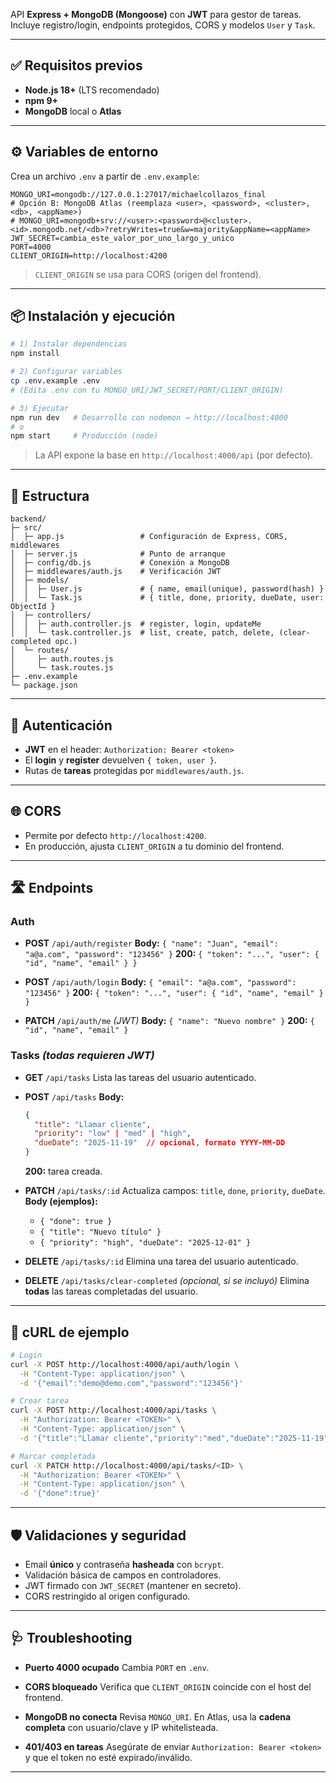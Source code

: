 
API **Express + MongoDB (Mongoose)** con **JWT** para gestor de tareas.
Incluye registro/login, endpoints protegidos, CORS y modelos `User` y `Task`.

---

## ✅ Requisitos previos
- **Node.js 18+** (LTS recomendado)
- **npm 9+**
- **MongoDB** local o **Atlas**

---

## ⚙️ Variables de entorno

Crea un archivo `.env` a partir de `.env.example`:

```env
MONGO_URI=mongodb://127.0.0.1:27017/michaelcollazos_final
# Opción B: MongoDB Atlas (reemplaza <user>, <password>, <cluster>, <db>, <appName>)
# MONGO_URI=mongodb+srv://<user>:<password>@<cluster>.<id>.mongodb.net/<db>?retryWrites=true&w=majority&appName=<appName>
JWT_SECRET=cambia_este_valor_por_uno_largo_y_unico
PORT=4000
CLIENT_ORIGIN=http://localhost:4200
````

> `CLIENT_ORIGIN` se usa para CORS (origen del frontend).

---

## 📦 Instalación y ejecución

```bash
# 1) Instalar dependencias
npm install

# 2) Configurar variables
cp .env.example .env
# (Edita .env con tu MONGO_URI/JWT_SECRET/PORT/CLIENT_ORIGIN)

# 3) Ejecutar
npm run dev   # Desarrollo con nodemon → http://localhost:4000
# o
npm start     # Producción (node)
```

> La API expone la base en `http://localhost:4000/api` (por defecto).

---

## 🧱 Estructura

```
backend/
├─ src/
│  ├─ app.js                 # Configuración de Express, CORS, middlewares
│  ├─ server.js              # Punto de arranque
│  ├─ config/db.js           # Conexión a MongoDB
│  ├─ middlewares/auth.js    # Verificación JWT
│  ├─ models/
│  │  ├─ User.js             # { name, email(unique), password(hash) }
│  │  └─ Task.js             # { title, done, priority, dueDate, user: ObjectId }
│  ├─ controllers/
│  │  ├─ auth.controller.js  # register, login, updateMe
│  │  └─ task.controller.js  # list, create, patch, delete, (clear-completed opc.)
│  └─ routes/
│     ├─ auth.routes.js
│     └─ task.routes.js
├─ .env.example
└─ package.json
```

---

## 🔐 Autenticación

* **JWT** en el header:
  `Authorization: Bearer <token>`
* El **login** y **register** devuelven `{ token, user }`.
* Rutas de **tareas** protegidas por `middlewares/auth.js`.

---

## 🌐 CORS

* Permite por defecto `http://localhost:4200`.
* En producción, ajusta `CLIENT_ORIGIN` a tu dominio del frontend.

---

## 🛣️ Endpoints

### Auth

* **POST** `/api/auth/register`
  **Body:** `{ "name": "Juan", "email": "a@a.com", "password": "123456" }`
  **200:** `{ "token": "...", "user": { "id", "name", "email" } }`

* **POST** `/api/auth/login`
  **Body:** `{ "email": "a@a.com", "password": "123456" }`
  **200:** `{ "token": "...", "user": { "id", "name", "email" } }`

* **PATCH** `/api/auth/me` *(JWT)*
  **Body:** `{ "name": "Nuevo nombre" }`
  **200:** `{ "id", "name", "email" }`

### Tasks *(todas requieren JWT)*

* **GET** `/api/tasks`
  Lista las tareas del usuario autenticado.

* **POST** `/api/tasks`
  **Body:**

  ```json
  {
    "title": "Llamar cliente",
    "priority": "low" | "med" | "high",
    "dueDate": "2025-11-19"  // opcional, formato YYYY-MM-DD
  }
  ```

  **200:** tarea creada.

* **PATCH** `/api/tasks/:id`
  Actualiza campos: `title`, `done`, `priority`, `dueDate`.
  **Body (ejemplos):**

  * `{ "done": true }`
  * `{ "title": "Nuevo título" }`
  * `{ "priority": "high", "dueDate": "2025-12-01" }`

* **DELETE** `/api/tasks/:id`
  Elimina una tarea del usuario autenticado.

* **DELETE** `/api/tasks/clear-completed` *(opcional, si se incluyó)*
  Elimina **todas** las tareas completadas del usuario.

---

## 🧪 cURL de ejemplo

```bash
# Login
curl -X POST http://localhost:4000/api/auth/login \
  -H "Content-Type: application/json" \
  -d '{"email":"demo@demo.com","password":"123456"}'

# Crear tarea
curl -X POST http://localhost:4000/api/tasks \
  -H "Authorization: Bearer <TOKEN>" \
  -H "Content-Type: application/json" \
  -d '{"title":"Llamar cliente","priority":"med","dueDate":"2025-11-19"}'

# Marcar completada
curl -X PATCH http://localhost:4000/api/tasks/<ID> \
  -H "Authorization: Bearer <TOKEN>" \
  -H "Content-Type: application/json" \
  -d '{"done":true}'
```

---

## 🛡️ Validaciones y seguridad

* Email **único** y contraseña **hasheada** con `bcrypt`.
* Validación básica de campos en controladores.
* JWT firmado con `JWT_SECRET` (mantener en secreto).
* CORS restringido al origen configurado.

---

## 🩺 Troubleshooting

* **Puerto 4000 ocupado**
  Cambia `PORT` en `.env`.

* **CORS bloqueado**
  Verifica que `CLIENT_ORIGIN` coincide con el host del frontend.

* **MongoDB no conecta**
  Revisa `MONGO_URI`. En Atlas, usa la **cadena completa** con usuario/clave y IP whitelisteada.

* **401/403 en tareas**
  Asegúrate de enviar `Authorization: Bearer <token>` y que el token no esté expirado/inválido.

---
